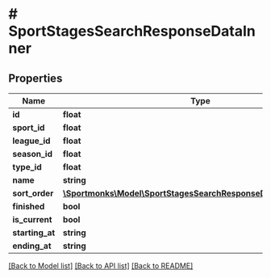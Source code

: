 # # SportStagesSearchResponseDataInner

## Properties

Name | Type | Description | Notes
------------ | ------------- | ------------- | -------------
**id** | **float** |  | [optional]
**sport_id** | **float** |  | [optional]
**league_id** | **float** |  | [optional]
**season_id** | **float** |  | [optional]
**type_id** | **float** |  | [optional]
**name** | **string** |  | [optional]
**sort_order** | [**\Sportmonks\Model\SportStagesSearchResponseDataInnerSortOrder**](SportStagesSearchResponseDataInnerSortOrder.md) |  | [optional]
**finished** | **bool** |  | [optional]
**is_current** | **bool** |  | [optional]
**starting_at** | **string** |  | [optional]
**ending_at** | **string** |  | [optional]

[[Back to Model list]](../../README.md#models) [[Back to API list]](../../README.md#endpoints) [[Back to README]](../../README.md)
